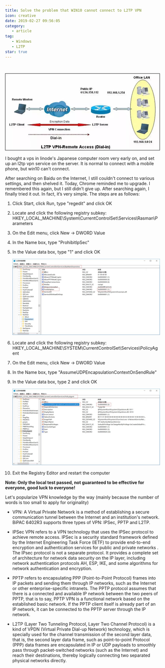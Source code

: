 ```yaml
---
title: Solve the problem that WIN10 cannot connect to L2TP VPN
icon: creative
date: 2019-02-27 09:56:05
category:
   - article
tag:
   - Windows
   - L2TP
star: true
---
```

​

![L2TP VPN-Remote Access](./assets/2019022709/img-20230409184532.png)

I bought a vps in linode's Japanese computer room very early on, and set up an l2tp vpn service on the server. It is normal to connect with a mobile phone, but win10 can't connect.

After searching on Baidu on the Internet, I still couldn't connect to various settings, and then shelved it. Today, Chrome reminded me to upgrade. I remembered this again, but I still didn’t give up. After searching again, I finally tried it out. In fact, it’s very simple. The steps are as follows:

1. Click Start, click Run, type "regedit" and click OK

2. Locate and click the following registry subkey: HKEY_LOCAL_MACHINE\System\CurrentControlSet\Services\Rasman\Parameters

3. On the Edit menu, click New -> DWORD Value

4. In the Name box, type "ProhibitIpSec"

5. In the Value data box, type "1" and click OK

    ![Figure 2](./assets/2019022709/img-20230409184652.png)

6. Locate and click the following registry subkey: HKEY_LOCAL_MACHINE\SYSTEM\CurrentControlSet\Services\PolicyAgent

7. On the Edit menu, click New -> DWORD Value

8. In the Name box, type "AssumeUDPEncapsulationContextOnSendRule"

9. In the Value data box, type 2 and click OK

    ![Figure 2](./assets/2019022709/img-20230409184750.png)

10. Exit the Registry Editor and restart the computer

**Note: Only the local test passed, not guaranteed to be effective for everyone, good luck to everyone!**

Let's popularize VPN knowledge by the way (mainly because the number of words is too small to apply for originality)

- VPN: A Virtual Private Network is a method of establishing a secure communication tunnel between the Internet and an institution's network. BiPAC 6402R3 supports three types of VPN: IPSec, PPTP and L2TP.

- IPSec VPN refers to a VPN technology that uses the IPSec protocol to achieve remote access. IPSec is a security standard framework defined by the Internet Engineering Task Force (IETF) to provide end-to-end encryption and authentication services for public and private networks . The IPsec protocol is not a separate protocol. It provides a complete set of architecture for network data security on the IP layer, including network authentication protocols AH, ESP, IKE, and some algorithms for network authentication and encryption.

- PPTP refers to encapsulating PPP (Point-to-Point Protocol) frames into IP packets and sending them through IP networks, such as the Internet or other enterprise-specific intranets. The PPTP protocol assumes that there is a connected and available IP network between the two peers of PPTP, that is to say, PPTP VPN is a functional network based on the established basic network. If the PPTP client itself is already part of an IP network, it can be connected to the PPTP server through the IP network.

- L2TP (Layer Two Tunneling Protocol, Layer Two Channel Protocol) is a kind of VPDN (Virtual Private Dial-up Network) technology, which is specially used for the channel transmission of the second layer data, that is, the second layer data frame, such as point-to-point Protocol (PPP) data frames are encapsulated in IP or UDP payloads to smoothly pass through packet-switched networks (such as the Internet) and reach their destinations, thereby logically connecting two separated physical networks directly.
